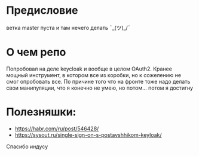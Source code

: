 # Предисловие
ветка master пуста и там нечего делать ¯\_(ツ)_/¯

# О чем репо
Попробовал на деле keycloak и вообще в целом OAuth2. 
Кранее мощный инструмент, в котором все из коробки,
но к сожелению не смог опробовать все. По причине того что
на фронте тоже надо делать свои манипуляции, что я конечно не умею,
но потом... потом я достигну

#   Полезняшки:
- https://habr.com/ru/post/546428/
- https://sysout.ru/single-sign-on-s-postavshhikom-keyloak/

Спасибо индусу